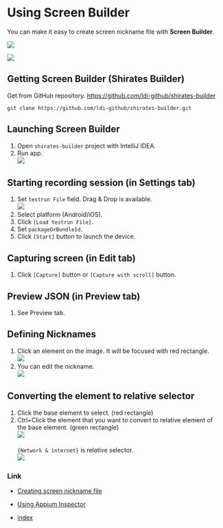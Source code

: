 # Using Screen Builder

You can make it easy to create screen nickname file with **Screen Builder**.

![](_images/screen_builder_overview_edit.png)

![](_images/screen_builder_overview_preview.png)

## Getting Screen Builder (Shirates Builder)

Get from GitHub repository.
https://github.com/ldi-github/shirates-builder

```
git clone https://github.com/ldi-github/shirates-builder.git
```

## Launching Screen Builder

1. Open `shirates-builder` project with IntelliJ IDEA.
2. Run app.<br>
   ![](_images/screen_builder_run.png)

## Starting recording session (in Settings tab)

1. Set `testrun File` field. Drag & Drop is available.<br>
   ![](_images/screen_builder_overview_settings.png)
2. Select platform (Android/iOS).
3. Click `[Load testrun File]`.
4. Set `packageOrBundleId`.
5. Click `[Start]` button to launch the device.

## Capturing screen (in Edit tab)

1. Click `[Capture]` button or `[Capture with scroll]` button.

## Preview JSON (in Preview tab)

1. See Preview tab.

## Defining Nicknames

1. Click an element on the image. It will be focused with red rectangle.<br>
   ![](_images/screen_builder_selecting_element_on_image.png)
2. You can edit the nickname.<br>
   ![](_images/screen_builder_edit_nickname.png)

## Converting the element to relative selector

1. Click the base element to select. (red rectangle)
2. Ctrl+Click the element that you want to convert to relative element of the base element. (green rectangle)<br>
   ![](_images/screen_builder_converting_to_relative_selector.png) <br><br>
   `{Network & internet}` is relative selector.<br>
   ![](_images/screen_builder_converting_to_relative_selector_2.png)

### Link

- [Creating screen nickname file](creating_screen_nickname_file.md)
- [Using Appium Inspector](using_appium_inspector.md)


- [index](../../index.md)
